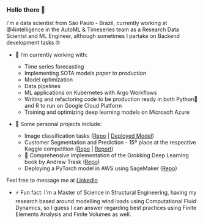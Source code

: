 ### Hello there :bearded_person:

I'm a data scientist from São Paulo - Brazil, currently working at @4intelligence in the AutoML & Timeseries team as a Research Data Scientst and ML Engineer, although sometimes I partake on Backend development tasks :nerd_face:


- 🔭 I’m currently working with:
  -  Time series forecasting
  -  Implementing SOTA models *paper to production*
  -  Model optimization
  -  Data pipelines
  -  ML applications on Kubernetes with Argo Workflows
  -  Writing  and refactoring code to be production ready in both Python:snake: and R to run on Google Cloud Platform
  - Training and optimizing deep learning models on Microsoft Azure

  
- :art: Some personal projects include:
  - Image classification tasks ([Repo](https://github.com/zaterka/CarModelClassifier) | [Deployed Model](https://car-classiflier.herokuapp.com/))
  - Customer Segmentation and Prediction - 15º place at the respective Kaggle competition ([Repo](https://github.com/zaterka/Customer-Acquisition-Arvato-Bertelsmann) | [Report](https://github.com/zaterka/Customer-Acquisition-Arvato-Bertelsmann/raw/main/Udacity-Capstone_Project-PedroZaterka.pdf))
  - :construction: Comprehensive implementation of the Grokking Deep Learning book by Andrew Trask ([Repo](https://github.com/zaterka/ML-studies-and-examples/blob/main/Studies_Deep_Learning_from_scratch_Grokking_Deep_Learning.ipynb))
  - Deploying a PyTorch model in AWS using SageMaker ([Repo](https://github.com/zaterka/MachineLearningEngineerNanoDegree/tree/main/Project%201%20-%20Deploying%20Sentiment%20Analysis%20with%20PyTorch%20in%20AWS))


Feel free to message me at [LinkedIn](https://www.linkedin.com/in/pedrozaterka/)

- ⚡ Fun fact: I'm a Master of Science in Structural Engineering, having my research based around modelling wind loads using Computational Fluid Dynamics, so I guess I can answer regarding best practices using Finite Elements Analysis and Finite Volumes as well. 


<!--
**zaterka/zaterka** is a ✨ _special_ ✨ repository because its `README.md` (this file) appears on your GitHub profile.

Here are some ideas to get you started:

- 🔭 I’m currently working on ...
- 🌱 I’m currently learning ...
- 👯 I’m looking to collaborate on ...
- 🤔 I’m looking for help with ...
- 💬 Ask me about ...
- 📫 How to reach me: ...
- 😄 Pronouns: ...
- ⚡ Fun fact: ...
-->
